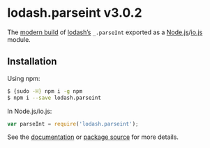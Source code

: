 # lodash.parseint v3.0.2

The [modern build](https://github.com/lodash/lodash/wiki/Build-Differences) of [lodash’s](https://lodash.com/) `_.parseInt` exported as a [Node.js](http://nodejs.org/)/[io.js](https://iojs.org/) module.

## Installation

Using npm:

```bash
$ {sudo -H} npm i -g npm
$ npm i --save lodash.parseint
```

In Node.js/io.js:

```js
var parseInt = require('lodash.parseint');
```

See the [documentation](https://lodash.com/docs#parseInt) or [package source](https://github.com/lodash/lodash/blob/3.0.2-npm-packages/lodash.parseint) for more details.
